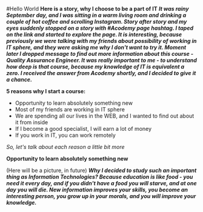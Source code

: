 #Hello World
**Here is a story, why I choose to be a part of IT**
***It was rainy September day, and I was sitting in a warm living room and drinking a 
couple of hot coffee and scrolling Instagram. Story after story and my eyes suddenly stopped 
on a story with #Acodemy page hashtag. I taped on the link and started to explore the page. 
It is interesting, because previously we were talking with my friends about possibility of 
working in IT sphere, and they were asking me why I don't want to try it. Moment later I dropped 
message to find out more information about this course - Quality Assurance Engineer. It was really 
important to me - to understand how deep is that course, because my knowledge of IT is equivalent a zero. 
I received the answer from Acodemy shortly, and I decided to give it a chance.***

**5 reasons why I start a course:**

* Opportunity to learn absolutely something new
* Most of my friends are working in IT sphere
* We are spending all our lives in the WEB, and I wanted to find out about it from inside 
* If I become a good specialist, I will earn a lot of money 
* If you work in IT, you can work remotely

*So, let's talk about each reason a little bit more*

**Opportunity to learn absolutely something new**

(Here will be a picture, in future)
***Why I decided to study such an important thing as Information Technologies? 
Because education is like food - you need it every day, and if you didn't have a food you will starve, 
and at one day you will die. New information improves your skills, you become an interesting person, 
you grow up in your morals, and you will improve your knowledge.***
